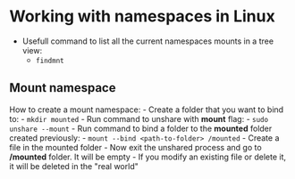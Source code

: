 # Working with namespaces in Linux

- Usefull command to list all the current namespaces mounts in a tree view:
    - `findmnt`

## Mount namespace
How to create a mount namespace:
    - Create a folder that you want to bind to: 
        - `mkdir mounted`
    - Run command to unshare with **mount** flag: 
        - `sudo unshare --mount`
    - Run command to bind a folder to the **mounted** folder created previously: 
        - `mount --bind <path-to-folder> /mounted`
    - Create a file in the mounted folder
    - Now exit the unshared process and go to **/mounted** folder. It will be empty
    - If you modify an existing file or delete it, it will be deleted in the "real world"